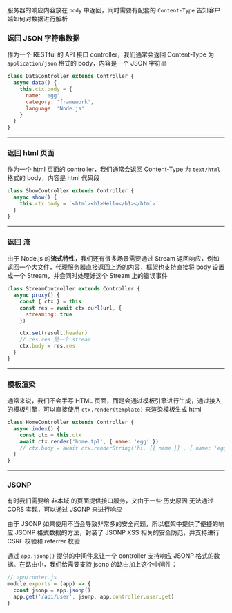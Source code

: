 服务器的响应内容放在 `body` 中返回，同时需要有配套的 `Content-Type` 告知客户端如何对数据进行解析

### 返回 JSON 字符串数据

作为一个 RESTful 的 API 接口 controller，我们通常会返回 Content-Type 为 `application/json` 格式的 body，内容是一个 JSON 字符串

```js
class DataController extends Controller {
  async data() {
    this.ctx.body = {
      name: 'egg',
      category: 'framework',
      language: 'Node.js'
    }
  }
}
```

<hr>

### 返回 html 页面

作为一个 html 页面的 controller，我们通常会返回 Content-Type 为 `text/html` 格式的 body，内容是 html 代码段

```js
class ShowController extends Controller {
  async show() {
    this.ctx.body = `<html><h1>Hello</h1></html>`
  }
}
```

<hr>

### 返回 流

由于 Node.js 的**流式特性**，我们还有很多场景需要通过 Stream 返回响应，例如返回一个大文件，代理服务器直接返回上游的内容，框架也支持直接将 body 设置成一个 Stream，并会同时处理好这个 Stream 上的错误事件

```js
class StreamController extends Controller {
  async proxy() {
    const { ctx } = this
    const res = await ctx.curl(url, {
      streaming: true
    })

    ctx.set(result.header)
    // res.res 是一个 stream
    ctx.body = res.res
  }
}
```

<hr>

### 模板渲染

通常来说，我们不会手写 HTML 页面，而是会通过模板引擎进行生成，通过接入的模板引擎，可以直接使用 `ctx.render(template)` 来渲染模板生成 html

```js
class HomeController extends Controller {
  async index() {
    const ctx = this.ctx
    await ctx.render('home.tpl', { name: 'egg' })
    // ctx.body = await ctx.renderString('hi, {{ name }}', { name: 'egg' });
  }
}
```

<hr>

### JSONP

有时我们需要给 非本域 的页面提供接口服务，又由于一些 历史原因 无法通过 CORS 实现，可以通过 JSONP 来进行响应

由于 JSONP 如果使用不当会导致非常多的安全问题，所以框架中提供了便捷的响应 JSONP 格式数据的方法，封装了 JSONP XSS 相关的安全防范，并支持进行 CSRF 校验和 referrer 校验

通过 `app.jsonp()` 提供的中间件来让一个 controller 支持响应 JSONP 格式的数据。在路由中，我们给需要支持 jsonp 的路由加上这个中间件：

```js
// app/router.js
module.exports = (app) => {
  const jsonp = app.jsonp()
  app.get('/api/user', jsonp, app.controller.user.get)
}
```
